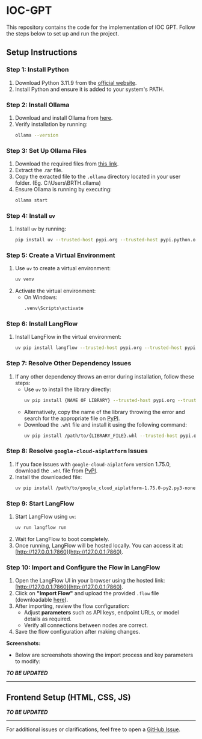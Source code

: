 
# IOC-GPT

This repository contains the code for the implementation of IOC GPT. Follow the steps below to set up and run the project.

## Setup Instructions

### Step 1: Install Python
1. Download Python 3.11.9 from the [official website](https://www.python.org/downloads/).
2. Install Python and ensure it is added to your system's PATH.

### Step 2: Install Ollama
1. Download and install Ollama from [here](https://ollama.com/).
2. Verify installation by running:
   ```bash
   ollama --version
   ```

### Step 3: Set Up Ollama Files
1. Download the required files from [this link](https://drive.google.com/file/d/1rcsJ4Hu-YUfCdqQ3C7CMFTEI3qnDSXGa/view?usp=sharing).
2. Extract the .rar file.
3. Copy the exracted file to the `.ollama` directory located in your user folder. (Eg.  C:\Users\BRTH\.ollama)
4. Ensure Ollama is running by executing:
   ```bash
   ollama start
   ```

### Step 4: Install `uv`
1. Install `uv` by running:
   ```bash
   pip install uv --trusted-host pypi.org --trusted-host pypi.python.org --trusted-host=files.pythonhosted.org
   ```

### Step 5: Create a Virtual Environment
1. Use `uv` to create a virtual environment:
   ```bash
   uv venv
   ```
2. Activate the virtual environment:
   - On Windows:
     ```bash
     .venv\Scripts\activate
     ```

### Step 6: Install LangFlow
1. Install LangFlow in the virtual environment:
   ```bash
   uv pip install langflow --trusted-host pypi.org --trusted-host pypi.python.org --trusted-host=files.pythonhosted.org
   ```

### Step 7: Resolve Other Dependency Issues
1. If any other dependency throws an error during installation, follow these steps:
   - Use `uv` to install the library directly:
     ```bash
     uv pip install {NAME OF LIBRARY} --trusted-host pypi.org --trusted-host pypi.python.org --trusted-host=files.pythonhosted.org
     ```
   - Alternatively, copy the name of the library throwing the error and search for the appropriate file on [PyPI](https://pypi.org).
   - Download the `.whl` file and install it using the following command:
     ```bash
     uv pip install /path/to/{LIBRARY_FILE}.whl --trusted-host pypi.org --trusted-host pypi.python.org --trusted-host=files.pythonhosted.org
     ```

### Step 8: Resolve `google-cloud-aiplatform` Issues
1. If you face issues with `google-cloud-aiplatform` version 1.75.0, download the `.whl` file from [PyPI](https://pypi.org/project/google-cloud-aiplatform/1.75.0/#files).
2. Install the downloaded file:
   ```bash
   uv pip install /path/to/google_cloud_aiplatform-1.75.0-py2.py3-none-any.whl --trusted-host pypi.org --trusted-host pypi.python.org --trusted-host=files.pythonhosted.org
   ```

### Step 9: Start LangFlow
1. Start LangFlow using `uv`:
   ```bash
   uv run langflow run
   ```
2. Wait for LangFlow to boot completely.
3. Once running, LangFlow will be hosted locally. You can access it at: [http://127.0.0.1:7860](http://127.0.0.1:7860).

### Step 10: Import and Configure the Flow in LangFlow
1. Open the LangFlow UI in your browser using the hosted link: [http://127.0.0.1:7860](http://127.0.0.1:7860).
2. Click on **"Import Flow"** and upload the provided `.flow` file (downloadable [here](#)).
3. After importing, review the flow configuration:
   - Adjust **parameters** such as API keys, endpoint URLs, or model details as required.
   - Verify all connections between nodes are correct.
4. Save the flow configuration after making changes.

**Screenshots:**
- Below are screenshots showing the import process and key parameters to modify:

***TO BE UPDATED***

---

## Frontend Setup (HTML, CSS, JS)

***TO BE UPDATED***

---

For additional issues or clarifications, feel free to open a [GitHub Issue](https://github.com/your-repo/issues). 
